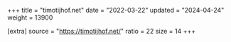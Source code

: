 +++
title = "timotijhof.net"
date = "2022-03-22"
updated = "2024-04-24"
weight = 13900

[extra]
source = "https://timotijhof.net/"
ratio = 22
size = 14
+++
